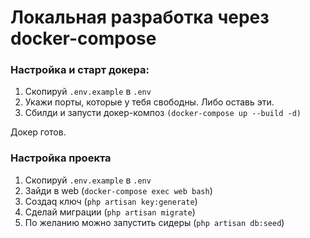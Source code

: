# Локальная разработка через docker-compose

### Настройка и старт докера:

1. Скопируй ```.env.example``` в ```.env```
2. Укажи порты, которые у тебя свободны. Либо оставь эти. 
3. Сбилди и запусти докер-композ ```(docker-compose up --build -d)```

Докер готов.

### Настройка проекта

1. Скопируй ```.env.example``` в ```.env```
2. Зайди в web (```docker-compose exec web bash```)
3. Cоздаq ключ (```php artisan key:generate```)
4. Сделай миграции (```php artisan migrate```)
5. По желанию можно запустить сидеры (```php artisan db:seed```)